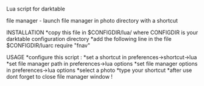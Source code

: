 Lua script for darktable

file manager - launch file manager in photo directory with a shortcut

INSTALLATION
*copy this file in $CONFIGDIR/lua/ where CONFIGDIR is your darktable configuration directory
*add the following line in the file $CONFIGDIR/luarc
  require "fnav"

USAGE
*configure this script :
	*set a shortcut in preferences->shortcut->lua
	*set file manager path in preferences->lua options
	*set file manager options in preferences->lua options
*select a photo
*type your shortcut
*after use dont forget to close file manager window !
